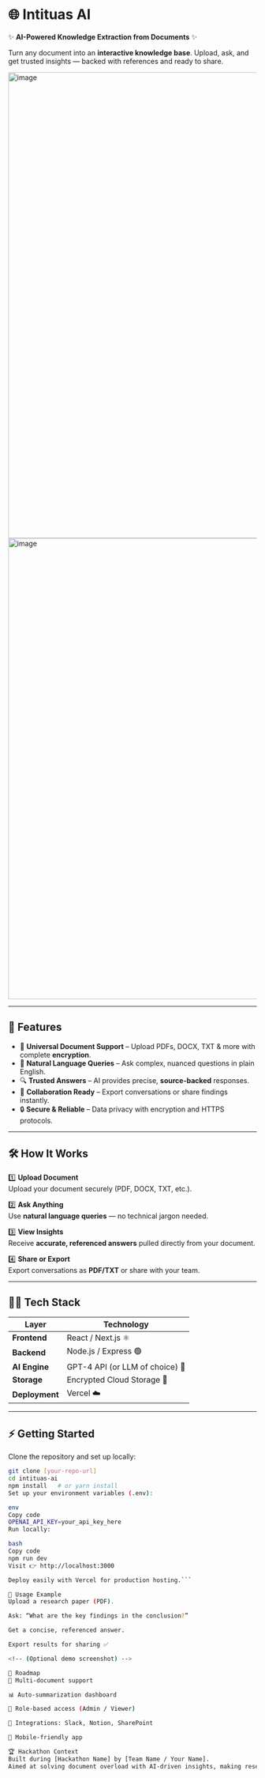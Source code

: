 # 🌐 Intituas AI  

✨ **AI-Powered Knowledge Extraction from Documents** ✨  

Turn any document into an **interactive knowledge base**. Upload, ask, and get trusted insights — backed with references and ready to share.  

<img width="1898" height="943" alt="image" src="https://github.com/user-attachments/assets/ba24fff9-11d8-4bc9-b96f-0d62efa6da7a" />
<img width="1903" height="933" alt="image" src="https://github.com/user-attachments/assets/cc0a45a0-25f4-4853-b9f5-bb035b9efb16" />


---

## 🚀 Features  

- 📂 **Universal Document Support** – Upload PDFs, DOCX, TXT & more with complete **encryption**.  
- 💬 **Natural Language Queries** – Ask complex, nuanced questions in plain English.  
- 🔍 **Trusted Answers** – AI provides precise, **source-backed** responses.  
- 🤝 **Collaboration Ready** – Export conversations or share findings instantly.  
- 🔒 **Secure & Reliable** – Data privacy with encryption and HTTPS protocols.  

---

## 🛠️ How It Works  

1️⃣ **Upload Document**  
Upload your document securely (PDF, DOCX, TXT, etc.).  

2️⃣ **Ask Anything**  
Use **natural language queries** — no technical jargon needed.  

3️⃣ **View Insights**  
Receive **accurate, referenced answers** pulled directly from your document.  

4️⃣ **Share or Export**  
Export conversations as **PDF/TXT** or share with your team.  

---

## 🧑‍💻 Tech Stack  

| Layer       | Technology |
|-------------|------------|
| **Frontend** | React / Next.js ⚛️ |
| **Backend**  | Node.js / Express 🟢 |
| **AI Engine**| GPT-4 API (or LLM of choice) 🤖 |
| **Storage**  | Encrypted Cloud Storage 🔐 |
| **Deployment**| Vercel ☁️ |

---

## ⚡ Getting Started  

Clone the repository and set up locally:

```bash
git clone [your-repo-url]
cd intituas-ai
npm install   # or yarn install
Set up your environment variables (.env):

env
Copy code
OPENAI_API_KEY=your_api_key_here
Run locally:

bash
Copy code
npm run dev
Visit 👉 http://localhost:3000

Deploy easily with Vercel for production hosting.```

📖 Usage Example
Upload a research paper (PDF).

Ask: “What are the key findings in the conclusion?”

Get a concise, referenced answer.

Export results for sharing ✅

<!-- (Optional demo screenshot) -->

🔮 Roadmap
📑 Multi-document support

📊 Auto-summarization dashboard

🔑 Role-based access (Admin / Viewer)

🔌 Integrations: Slack, Notion, SharePoint

📱 Mobile-friendly app

🏆 Hackathon Context
Built during [Hackathon Name] by [Team Name / Your Name].
Aimed at solving document overload with AI-driven insights, making research and collaboration effortless.
